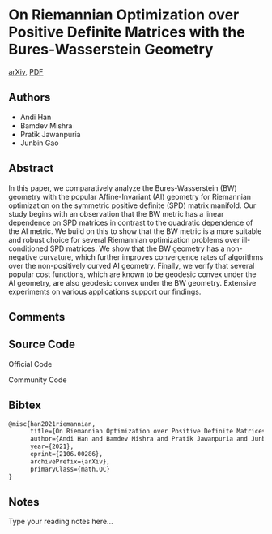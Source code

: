 
# On Riemannian Optimization over Positive Definite Matrices with the Bures-Wasserstein Geometry

[arXiv](https://arxiv.org/abs/2106.0286), [PDF](https://arxiv.org/pdf/2106.0286.pdf)

## Authors

- Andi Han
- Bamdev Mishra
- Pratik Jawanpuria
- Junbin Gao

## Abstract

In this paper, we comparatively analyze the Bures-Wasserstein (BW) geometry with the popular Affine-Invariant (AI) geometry for Riemannian optimization on the symmetric positive definite (SPD) matrix manifold. Our study begins with an observation that the BW metric has a linear dependence on SPD matrices in contrast to the quadratic dependence of the AI metric. We build on this to show that the BW metric is a more suitable and robust choice for several Riemannian optimization problems over ill-conditioned SPD matrices. We show that the BW geometry has a non-negative curvature, which further improves convergence rates of algorithms over the non-positively curved AI geometry. Finally, we verify that several popular cost functions, which are known to be geodesic convex under the AI geometry, are also geodesic convex under the BW geometry. Extensive experiments on various applications support our findings.

## Comments



## Source Code

Official Code



Community Code



## Bibtex

```tex
@misc{han2021riemannian,
      title={On Riemannian Optimization over Positive Definite Matrices with the Bures-Wasserstein Geometry}, 
      author={Andi Han and Bamdev Mishra and Pratik Jawanpuria and Junbin Gao},
      year={2021},
      eprint={2106.00286},
      archivePrefix={arXiv},
      primaryClass={math.OC}
}
```

## Notes

Type your reading notes here...

